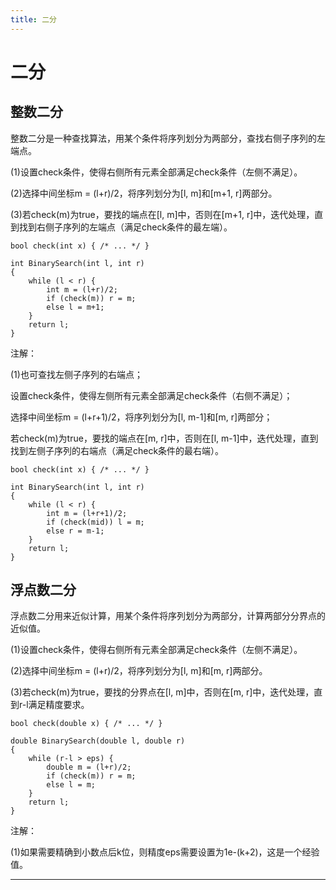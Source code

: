 ```yaml
---
title: 二分
---
```


# 二分

<script type="text/javascript" src="/include/head.js"></script>

## 整数二分

整数二分是一种查找算法，用某个条件将序列划分为两部分，查找右侧子序列的左端点。

(1)设置check条件，使得右侧所有元素全部满足check条件（左侧不满足）。

(2)选择中间坐标m = (l+r)/2，将序列划分为[l, m]和[m+1, r]两部分。

(3)若check(m)为true，要找的端点在[l, m]中，否则在[m+1, r]中，迭代处理，直到找到右侧子序列的左端点（满足check条件的最左端）。

```
bool check(int x) { /* ... */ }

int BinarySearch(int l, int r)
{
    while (l < r) {
        int m = (l+r)/2;
        if (check(m)) r = m;
        else l = m+1;
    }
    return l;
}
```

注解：

(1)也可查找左侧子序列的右端点；

设置check条件，使得左侧所有元素全部满足check条件（右侧不满足）；

选择中间坐标m = (l+r+1)/2，将序列划分为[l, m-1]和[m, r]两部分；

若check(m)为true，要找的端点在[m, r]中，否则在[l, m-1]中，迭代处理，直到找到左侧子序列的右端点（满足check条件的最右端）。

```
bool check(int x) { /* ... */ }

int BinarySearch(int l, int r)
{
    while (l < r) {
        int m = (l+r+1)/2;
        if (check(mid)) l = m;
        else r = m-1;
    }
    return l;
}
```

## 浮点数二分

浮点数二分用来近似计算，用某个条件将序列划分为两部分，计算两部分分界点的近似值。

(1)设置check条件，使得右侧所有元素全部满足check条件（左侧不满足）。

(2)选择中间坐标m = (l+r)/2，将序列划分为[l, m]和[m, r]两部分。

(3)若check(m)为true，要找的分界点在[l, m]中，否则在[m, r]中，迭代处理，直到r-l满足精度要求。

```
bool check(double x) { /* ... */ }

double BinarySearch(double l, double r)
{
    while (r-l > eps) {
        double m = (l+r)/2;
        if (check(m)) r = m;
        else l = m;
    }
    return l;
}
```

注解：

(1)如果需要精确到小数点后k位，则精度eps需要设置为1e-(k+2)，这是一个经验值。

---

<script type="text/javascript" src="/include/tail.js"></script>
